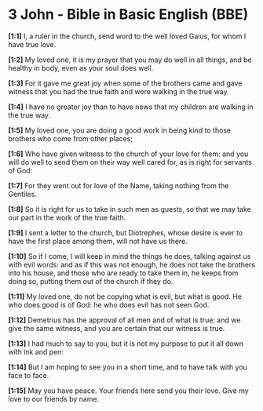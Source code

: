 # 3 John - Bible in Basic English (BBE)

**[1:1]** I, a ruler in the church, send word to the well loved Gaius, for whom I have true love.

**[1:2]** My loved one, it is my prayer that you may do well in all things, and be healthy in body, even as your soul does well.

**[1:3]** For it gave me great joy when some of the brothers came and gave witness that you had the true faith and were walking in the true way.

**[1:4]** I have no greater joy than to have news that my children are walking in the true way.

**[1:5]** My loved one, you are doing a good work in being kind to those brothers who come from other places;

**[1:6]** Who have given witness to the church of your love for them: and you will do well to send them on their way well cared for, as is right for servants of God:

**[1:7]** For they went out for love of the Name, taking nothing from the Gentiles.

**[1:8]** So it is right for us to take in such men as guests, so that we may take our part in the work of the true faith.

**[1:9]** I sent a letter to the church, but Diotrephes, whose desire is ever to have the first place among them, will not have us there.

**[1:10]** So if I come, I will keep in mind the things he does, talking against us with evil words: and as if this was not enough, he does not take the brothers into his house, and those who are ready to take them in, he keeps from doing so, putting them out of the church if they do.

**[1:11]** My loved one, do not be copying what is evil, but what is good. He who does good is of God: he who does evil has not seen God.

**[1:12]** Demetrius has the approval of all men and of what is true: and we give the same witness, and you are certain that our witness is true.

**[1:13]** I had much to say to you, but it is not my purpose to put it all down with ink and pen:

**[1:14]** But I am hoping to see you in a short time, and to have talk with you face to face.

**[1:15]** May you have peace. Your friends here send you their love. Give my love to our friends by name.
